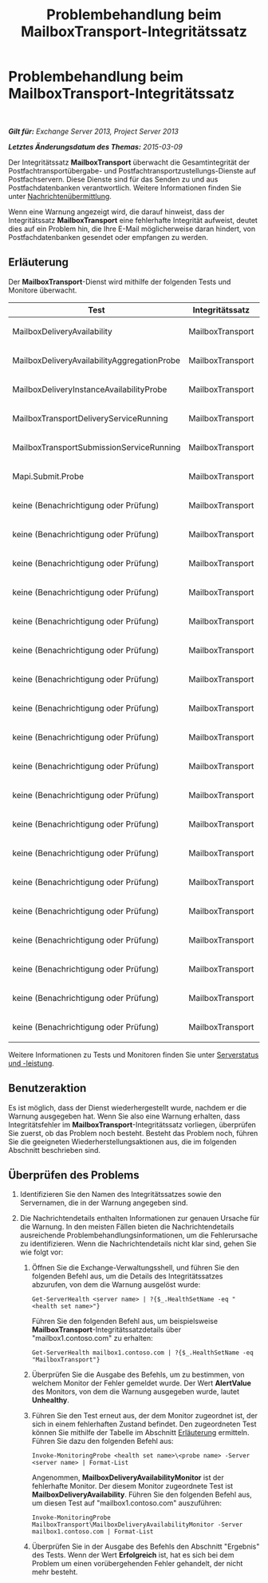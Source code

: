﻿---
title: Problembehandlung beim MailboxTransport-Integritätssatz
TOCTitle: Problembehandlung beim MailboxTransport-Integritätssatz
ms:assetid: 02bfa4cf-6929-437e-bae5-079ea1b92373
ms:mtpsurl: https://technet.microsoft.com/de-de/library/ms.exch.scom.mailboxtransport(v=EXCHG.150)
ms:contentKeyID: 54651531
ms.date: 10/08/2015
mtps_version: v=EXCHG.150
ms.translationtype: HT
---

# Problembehandlung beim MailboxTransport-Integritätssatz

 

_**Gilt für:** Exchange Server 2013, Project Server 2013_

_**Letztes Änderungsdatum des Themas:** 2015-03-09_

Der Integritätssatz **MailboxTransport** überwacht die Gesamtintegrität der Postfachtransportübergabe- und Postfachtransportzustellungs-Dienste auf Postfachservern. Diese Dienste sind für das Senden zu und aus Postfachdatenbanken verantwortlich. Weitere Informationen finden Sie unter [Nachrichtenübermittlung](https://technet.microsoft.com/de-de/library/aa996349\(v=exchg.150\)).

Wenn eine Warnung angezeigt wird, die darauf hinweist, dass der Integritätssatz **MailboxTransport** eine fehlerhafte Integrität aufweist, deutet dies auf ein Problem hin, die Ihre E-Mail möglicherweise daran hindert, von Postfachdatenbanken gesendet oder empfangen zu werden.

## Erläuterung

Der **MailboxTransport**-Dienst wird mithilfe der folgenden Tests und Monitore überwacht.


<table>
<colgroup>
<col style="width: 33%" />
<col style="width: 33%" />
<col style="width: 33%" />
</colgroup>
<thead>
<tr class="header">
<th>Test</th>
<th>Integritätssatz</th>
<th>Zugehörige Monitore</th>
</tr>
</thead>
<tbody>
<tr class="odd">
<td><p>MailboxDeliveryAvailability</p></td>
<td><p>MailboxTransport</p></td>
<td><p>MailboxDeliveryAvailabilityMonitor</p></td>
</tr>
<tr class="even">
<td><p>MailboxDeliveryAvailabilityAggregationProbe</p></td>
<td><p>MailboxTransport</p></td>
<td><p>MailboxDeliveryAvailabilityAggregationMonitor</p></td>
</tr>
<tr class="odd">
<td><p>MailboxDeliveryInstanceAvailabilityProbe</p></td>
<td><p>MailboxTransport</p></td>
<td><p>MailboxDeliveryInstanceAvailabilityMonitor</p></td>
</tr>
<tr class="even">
<td><p>MailboxTransportDeliveryServiceRunning</p></td>
<td><p>MailboxTransport</p></td>
<td><p>MailboxTransportDeliveryServiceRunningMonitor</p></td>
</tr>
<tr class="odd">
<td><p>MailboxTransportSubmissionServiceRunning</p></td>
<td><p>MailboxTransport</p></td>
<td><p>MailboxTransportSubmissionServiceRunningMonitor</p></td>
</tr>
<tr class="even">
<td><p>Mapi.Submit.Probe</p></td>
<td><p>MailboxTransport</p></td>
<td><p>Mapi.Submit.Monitor</p></td>
</tr>
<tr class="odd">
<td><p>keine (Benachrichtigung oder Prüfung)</p></td>
<td><p>MailboxTransport</p></td>
<td><p>CrashEvent.msexchangedelivery</p></td>
</tr>
<tr class="even">
<td><p>keine (Benachrichtigung oder Prüfung)</p></td>
<td><p>MailboxTransport</p></td>
<td><p>CrashEvent.msexchangesubmission</p></td>
</tr>
<tr class="odd">
<td><p>keine (Benachrichtigung oder Prüfung)</p></td>
<td><p>MailboxTransport</p></td>
<td><p>DeliveryBackpressureSustainedTimeMonitor</p></td>
</tr>
<tr class="even">
<td><p>keine (Benachrichtigung oder Prüfung)</p></td>
<td><p>MailboxTransport</p></td>
<td><p>DeliveryInterceptorStoreDriverAgentPctPermFailedMonitor</p></td>
</tr>
<tr class="odd">
<td><p>keine (Benachrichtigung oder Prüfung)</p></td>
<td><p>MailboxTransport</p></td>
<td><p>MailboxTransportUserQuarantineMonitor</p></td>
</tr>
<tr class="even">
<td><p>keine (Benachrichtigung oder Prüfung)</p></td>
<td><p>MailboxTransport</p></td>
<td><p>MBTSubmissionInterceptorSubmissionAgentMonitor</p></td>
</tr>
<tr class="odd">
<td><p>keine (Benachrichtigung oder Prüfung)</p></td>
<td><p>MailboxTransport</p></td>
<td><p>MSExchangeAsstAvgEventProcessingTimeSubmissionMonitor50</p></td>
</tr>
<tr class="even">
<td><p>keine (Benachrichtigung oder Prüfung)</p></td>
<td><p>MailboxTransport</p></td>
<td><p>MSExchangeAsstAvgEventProcessingTimeSubmissionMonitor70</p></td>
</tr>
<tr class="odd">
<td><p>keine (Benachrichtigung oder Prüfung)</p></td>
<td><p>MailboxTransport</p></td>
<td><p>PrivateWorkingSetError.msexchangedelivery</p></td>
</tr>
<tr class="even">
<td><p>keine (Benachrichtigung oder Prüfung)</p></td>
<td><p>MailboxTransport</p></td>
<td><p>PrivateWorkingSetError.msexchangesubmission</p></td>
</tr>
<tr class="odd">
<td><p>keine (Benachrichtigung oder Prüfung)</p></td>
<td><p>MailboxTransport</p></td>
<td><p>PrivateWorkingSetWarning.msexchangedelivery</p></td>
</tr>
<tr class="even">
<td><p>keine (Benachrichtigung oder Prüfung)</p></td>
<td><p>MailboxTransport</p></td>
<td><p>PrivateWorkingSetWarning.msexchangesubmission</p></td>
</tr>
<tr class="odd">
<td><p>keine (Benachrichtigung oder Prüfung)</p></td>
<td><p>MailboxTransport</p></td>
<td><p>ProcessProcessorTimeError.msexchangedelivery</p></td>
</tr>
<tr class="even">
<td><p>keine (Benachrichtigung oder Prüfung)</p></td>
<td><p>MailboxTransport</p></td>
<td><p>ProcessProcessorTimeError.msexchangesubmission</p></td>
</tr>
<tr class="odd">
<td><p>keine (Benachrichtigung oder Prüfung)</p></td>
<td><p>MailboxTransport</p></td>
<td><p>ProcessProcessorTimeWarning.msexchangedelivery</p></td>
</tr>
<tr class="even">
<td><p>keine (Benachrichtigung oder Prüfung)</p></td>
<td><p>MailboxTransport</p></td>
<td><p>ProcessProcessorTimeWarning.msexchangesubmission</p></td>
</tr>
<tr class="odd">
<td><p>keine (Benachrichtigung oder Prüfung)</p></td>
<td><p>MailboxTransport</p></td>
<td><p>SubmissionBackpressureSustainedTimeMonitor</p></td>
</tr>
<tr class="even">
<td><p>keine (Benachrichtigung oder Prüfung)</p></td>
<td><p>MailboxTransport</p></td>
<td><p>SubmissionInterceptorSubmissionAgentPctPermFailedMonitor</p></td>
</tr>
<tr class="odd">
<td><p>keine (Benachrichtigung oder Prüfung)</p></td>
<td><p>MailboxTransport</p></td>
<td><p>TransportDeliveryFailuresDeliveryStoreDriver560Monitor</p></td>
</tr>
</tbody>
</table>


Weitere Informationen zu Tests und Monitoren finden Sie unter [Serverstatus und -leistung](https://technet.microsoft.com/de-de/library/jj150551\(v=exchg.150\)).

## Benutzeraktion

Es ist möglich, dass der Dienst wiederhergestellt wurde, nachdem er die Warnung ausgegeben hat. Wenn Sie also eine Warnung erhalten, dass Integritätsfehler im **MailboxTransport**-Integritätssatz vorliegen, überprüfen Sie zuerst, ob das Problem noch besteht. Besteht das Problem noch, führen Sie die geeigneten Wiederherstellungsaktionen aus, die im folgenden Abschnitt beschrieben sind.

## Überprüfen des Problems

1.  Identifizieren Sie den Namen des Integritätssatzes sowie den Servernamen, die in der Warnung angegeben sind.

2.  Die Nachrichtendetails enthalten Informationen zur genauen Ursache für die Warnung. In den meisten Fällen bieten die Nachrichtendetails ausreichende Problembehandlungsinformationen, um die Fehlerursache zu identifizieren. Wenn die Nachrichtendetails nicht klar sind, gehen Sie wie folgt vor:
    
    1.  Öffnen Sie die Exchange-Verwaltungsshell, und führen Sie den folgenden Befehl aus, um die Details des Integritätssatzes abzurufen, von dem die Warnung ausgelöst wurde:
        
            Get-ServerHealth <server name> | ?{$_.HealthSetName -eq "<health set name>"}
        
        Führen Sie den folgenden Befehl aus, um beispielsweise **MailboxTransport**-Integritätssatzdetails über "mailbox1.contoso.com" zu erhalten:
        
            Get-ServerHealth mailbox1.contoso.com | ?{$_.HealthSetName -eq "MailboxTransport"}
    
    2.  Überprüfen Sie die Ausgabe des Befehls, um zu bestimmen, von welchem Monitor der Fehler gemeldet wurde. Der Wert **AlertValue** des Monitors, von dem die Warnung ausgegeben wurde, lautet **Unhealthy**.
    
    3.  Führen Sie den Test erneut aus, der dem Monitor zugeordnet ist, der sich in einem fehlerhaften Zustand befindet. Den zugeordneten Test können Sie mithilfe der Tabelle im Abschnitt [Erläuterung](troubleshooting-activesync-health-set.md) ermitteln. Führen Sie dazu den folgenden Befehl aus:
        
            Invoke-MonitoringProbe <health set name>\<probe name> -Server <server name> | Format-List
        
        Angenommen, **MailboxDeliveryAvailabilityMonitor** ist der fehlerhafte Monitor. Der diesem Monitor zugeordnete Test ist **MailboxDeliveryAvailability**. Führen Sie den folgenden Befehl aus, um diesen Test auf "mailbox1.contoso.com" auszuführen:
        
            Invoke-MonitoringProbe MailboxTransport\MailboxDeliveryAvailabilityMonitor -Server mailbox1.contoso.com | Format-List
    
    4.  Überprüfen Sie in der Ausgabe des Befehls den Abschnitt "Ergebnis" des Tests. Wenn der Wert **Erfolgreich** ist, hat es sich bei dem Problem um einen vorübergehenden Fehler gehandelt, der nicht mehr besteht.

